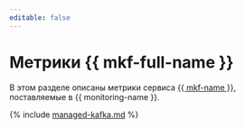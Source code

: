 ```yaml
---
editable: false
---
```


# Метрики {{ mkf-full-name }}

В этом разделе описаны метрики сервиса [{{ mkf-name }}](../../managed-kafka/), поставляемые в {{ monitoring-name }}.

{% include [managed-kafka.md](../../_includes/monitoring/metrics-ref/managed-kafka.md) %}